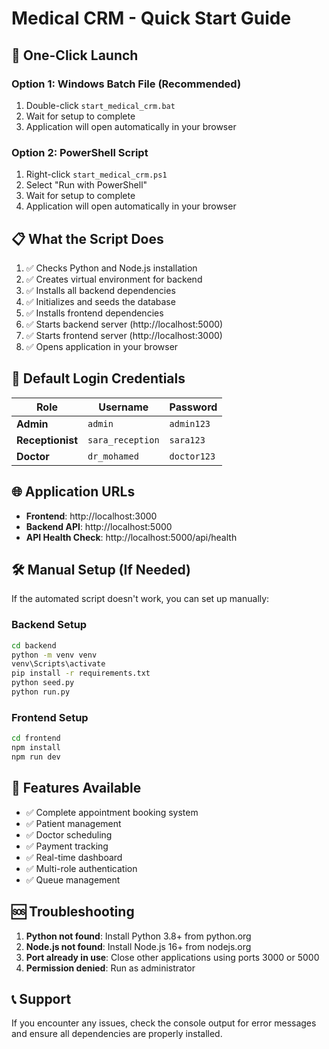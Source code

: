 # Medical CRM - Quick Start Guide

## 🚀 One-Click Launch

### Option 1: Windows Batch File (Recommended)
1. Double-click `start_medical_crm.bat`
2. Wait for setup to complete
3. Application will open automatically in your browser

### Option 2: PowerShell Script
1. Right-click `start_medical_crm.ps1`
2. Select "Run with PowerShell"
3. Wait for setup to complete
4. Application will open automatically in your browser

## 📋 What the Script Does

1. ✅ Checks Python and Node.js installation
2. ✅ Creates virtual environment for backend
3. ✅ Installs all backend dependencies
4. ✅ Initializes and seeds the database
5. ✅ Installs frontend dependencies
6. ✅ Starts backend server (http://localhost:5000)
7. ✅ Starts frontend server (http://localhost:3000)
8. ✅ Opens application in your browser

## 🔑 Default Login Credentials

| Role | Username | Password |
|------|----------|----------|
| **Admin** | `admin` | `admin123` |
| **Receptionist** | `sara_reception` | `sara123` |
| **Doctor** | `dr_mohamed` | `doctor123` |

## 🌐 Application URLs

- **Frontend**: http://localhost:3000
- **Backend API**: http://localhost:5000
- **API Health Check**: http://localhost:5000/api/health

## 🛠️ Manual Setup (If Needed)

If the automated script doesn't work, you can set up manually:

### Backend Setup
```bash
cd backend
python -m venv venv
venv\Scripts\activate
pip install -r requirements.txt
python seed.py
python run.py
```

### Frontend Setup
```bash
cd frontend
npm install
npm run dev
```

## 🎯 Features Available

- ✅ Complete appointment booking system
- ✅ Patient management
- ✅ Doctor scheduling
- ✅ Payment tracking
- ✅ Real-time dashboard
- ✅ Multi-role authentication
- ✅ Queue management

## 🆘 Troubleshooting

1. **Python not found**: Install Python 3.8+ from python.org
2. **Node.js not found**: Install Node.js 16+ from nodejs.org
3. **Port already in use**: Close other applications using ports 3000 or 5000
4. **Permission denied**: Run as administrator

## 📞 Support

If you encounter any issues, check the console output for error messages and ensure all dependencies are properly installed.
